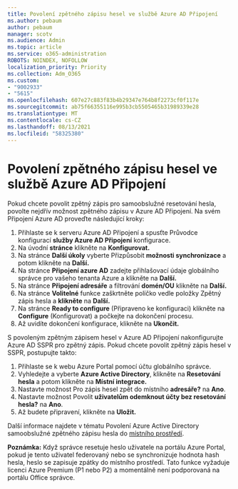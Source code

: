 ```yaml
---
title: Povolení zpětného zápisu hesel ve službě Azure AD Připojení
ms.author: pebaum
author: pebaum
manager: scotv
ms.audience: Admin
ms.topic: article
ms.service: o365-administration
ROBOTS: NOINDEX, NOFOLLOW
localization_priority: Priority
ms.collection: Adm_O365
ms.custom:
- "9002933"
- "5615"
ms.openlocfilehash: 607e27c883f83b4b29347e764b8f2273cf0f117e
ms.sourcegitcommit: ab75f66355116e995b3cb5505465b31989339e28
ms.translationtype: MT
ms.contentlocale: cs-CZ
ms.lasthandoff: 08/13/2021
ms.locfileid: "58325380"
---
```

# <a name="enable-password-writeback-in-azure-ad-connect"></a>Povolení zpětného zápisu hesel ve službě Azure AD Připojení

Pokud chcete povolit zpětný zápis pro samoobslužné resetování hesla, povolte nejdřív možnost zpětného zápisu v Azure AD Připojení. Na svém Připojení Azure AD proveďte následující kroky:

1. Přihlaste se k serveru Azure AD Připojení a spusťte Průvodce konfigurací **služby Azure AD Připojení** konfigurace.
2. Na úvodní **stránce** klikněte na **Konfigurovat.**
3. Na stránce **Další úkoly** vyberte Přizpůsobit **možnosti synchronizace** a potom klikněte na **Další.**
4. Na stránce **Připojení azure AD** zadejte přihlašovací údaje globálního správce pro vašeho tenanta Azure a klikněte na **Další.**
5. Na stránce **Připojení adresáře** a filtrování **domén/OU** klikněte na **Další.**
6. Na stránce **Volitelné** funkce zaškrtněte políčko vedle položky Zpětný zápis hesla a **klikněte** na **Další.**
7. Na stránce **Ready to configure** (Připraveno ke konfiguraci) klikněte na **Configure** (Konfigurovat) a počkejte na dokončení procesu.
8. Až uvidíte dokončení konfigurace, klikněte na **Ukončit.**

S povoleným zpětným zápisem hesel v Azure AD Připojení nakonfigurujte Azure AD SSPR pro zpětný zápis.  Pokud chcete povolit zpětný zápis hesel v SSPR, postupujte takto:

1. Přihlaste se k webu Azure Portal pomocí účtu globálního správce.
2. Vyhledejte a vyberte **Azure Active Directory**, klikněte na **Resetování hesla** a potom klikněte na **Místní integrace.**
3. Nastavte možnost Pro zápis hesel zpět do místního **adresáře?** na **Ano**.
4. Nastavte možnost Povolit **uživatelům odemknout účty bez resetování hesla?** na **Ano**.
5. Až budete připravení, klikněte na **Uložit.**

Další informace najdete v tématu Povolení Azure Active Directory samoobslužné zpětného zápisu hesla do [místního prostředí](https://docs.microsoft.com/azure/active-directory/authentication/tutorial-enable-sspr-writeback).

**Poznámka:** Když správce resetuje heslo uživatele na portálu Azure Portal, pokud je tento uživatel federovaný nebo se synchronizuje hodnota hash hesla, heslo se zapisuje zpátky do místního prostředí. Tato funkce vyžaduje licenci Azure Premium (P1 nebo P2) a momentálně není podporovaná na portálu Office správce.
